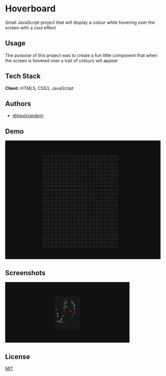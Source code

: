 # Hoverboard

Small JavaScript project that will display a colour while hovering over the
screen with a cool effect

## Usage

The purpose of this project was to create a fun little component that when the
screen is hovered over a trail of colours will appear

## Tech Stack

**Client:** HTML5, CSS3, JavaScript

## Authors

- [@haylzrandom](https://www.github.com/haylzrandom)

## Demo

<img src="../../assets/gifs/hoverboard.gif" alt="Hoverboard Gif" width="500"  />

## Screenshots

<img src="../../assets/screenshots/Hoverboard.png" alt="Hoverboard Screenshot" width="400" />

## License

[MIT](https://choosealicense.com/licenses/mit/)
